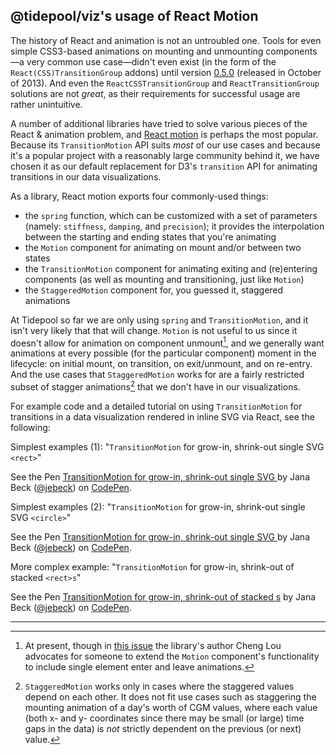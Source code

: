 ## @tidepool/viz's usage of React Motion

The history of React and animation is not an untroubled one. Tools for even simple CSS3-based animations on mounting and unmounting components—a very common use case—didn't even exist (in the form of the `React(CSS)TransitionGroup` addons) until version [0.5.0](https://github.com/facebook/react/blob/master/CHANGELOG.md#react-with-addons-new 'React CHANGELOG') (released in October of 2013). And even the `ReactCSSTransitionGroup` and `ReactTransitionGroup` solutions are not *great*, as their requirements for successful usage are rather unintuitive.

A  number of additional libraries have tried to solve various pieces of the React & animation problem, and [React motion](https://github.com/chenglou/react-motion 'GitHub: react-motion') is perhaps the most popular. Because its `TransitionMotion` API suits *most* of our use cases and because it's a popular project with a reasonably large community behind it, we have chosen it as our default replacement for D3's `transition` API for animating transitions in our data visualizations.

As a library, React motion exports four commonly-used things:
- the `spring` function, which can be customized with a set of parameters (namely: `stiffness`, `damping`, and `precision`); it provides the interpolation between the starting and ending states that you're animating
- the `Motion` component for animating on mount and/or between two states
- the `TransitionMotion` component for animating exiting and (re)entering components (as well as mounting and transitioning, just like `Motion`)
- the `StaggeredMotion` component for, you guessed it, staggered animations

At Tidepool so far we are only using `spring` and `TransitionMotion`, and it isn't very likely that that will change. `Motion` is not useful to us since it doesn't allow for animation on component unmount[^a], and we generally want animations at every possible (for the particular component) moment in the lifecycle: on initial mount, on transition, on exit/unmount, and on re-entry. And the use cases that `StaggeredMotion` works for are a fairly restricted subset of stagger animations[^b] that we don't have in our visualizations.

For example code and a detailed tutorial on using `TransitionMotion` for transitions in a data visualization rendered in inline SVG via React, see the following:

Simplest examples (1): "`TransitionMotion` for grow-in, shrink-out single SVG `<rect>`"

<p data-height="265" data-theme-id="0" data-slug-hash="xgxYbm" data-default-tab="js" data-user="jebeck" data-embed-version="2" data-pen-title="TransitionMotion for grow-in, shrink-out single SVG <rect>" class="codepen">See the Pen <a href="http://codepen.io/jebeck/pen/xgxYbm/">TransitionMotion for grow-in, shrink-out single SVG <rect></a> by Jana Beck (<a href="http://codepen.io/jebeck">@jebeck</a>) on <a href="http://codepen.io">CodePen</a>.</p>
<script async src="https://production-assets.codepen.io/assets/embed/ei.js"></script>

Simplest examples (2): "`TransitionMotion` for grow-in, shrink-out single SVG `<circle>`"

<p data-height="265" data-theme-id="0" data-slug-hash="apdpxg" data-default-tab="js" data-user="jebeck" data-embed-version="2" data-pen-title="TransitionMotion for grow-in, shrink-out single SVG <circle>" class="codepen">See the Pen <a href="http://codepen.io/jebeck/pen/apdpxg/">TransitionMotion for grow-in, shrink-out single SVG <circle></a> by Jana Beck (<a href="http://codepen.io/jebeck">@jebeck</a>) on <a href="http://codepen.io">CodePen</a>.</p>
<script async src="https://production-assets.codepen.io/assets/embed/ei.js"></script>

More complex example: "`TransitionMotion` for grow-in, shrink-out of stacked `<rect>s`"

<p data-height="265" data-theme-id="0" data-slug-hash="QdwBBz" data-default-tab="js" data-user="jebeck" data-embed-version="2" data-pen-title="TransitionMotion for grow-in, shrink-out of stacked <rect>s" class="codepen">See the Pen <a href="http://codepen.io/jebeck/pen/QdwBBz/">TransitionMotion for grow-in, shrink-out of stacked <rect>s</a> by Jana Beck (<a href="http://codepen.io/jebeck">@jebeck</a>) on <a href="http://codepen.io">CodePen</a>.</p>
<script async src="https://production-assets.codepen.io/assets/embed/ei.js"></script>

<!-- TODO: add links/embeds

Most complex example TBA: "Dataviz in React with React Motion for transition animations"

TODO: embed

@jebeck's [detailed tutorial](http://todo.com 'TODO: link') walks through all these examples progressively.

-->

-----

[^a]: At present, though in [this issue](https://github.com/chenglou/react-motion/issues/311 'GitHub: react-motion issue #311') the library's author Cheng Lou advocates for someone to extend the `Motion` component's functionality to include single element enter and leave animations.

[^b]: `StaggeredMotion` works only in cases where the staggered values depend on each other. It does not fit use cases such as staggering the mounting animation of a day's worth of CGM values, where each value (both x- and y- coordinates since there may be small (or large) time gaps in the data) is *not* strictly dependent on the previous (or next) value.